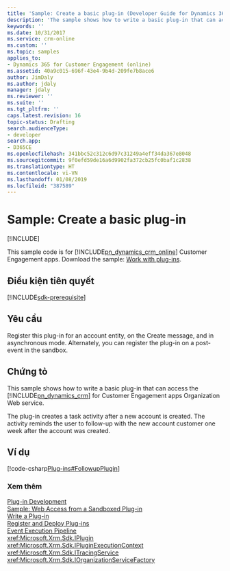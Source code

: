```yaml
---
title: 'Sample: Create a basic plug-in (Developer Guide for Dynamics 365 for Customer Engagement) | MicrosoftDocs'
description: 'The sample shows how to write a basic plug-in that can access the Dynamics 365 for Customer Engagement organization Web service. '
keywords: ''
ms.date: 10/31/2017
ms.service: crm-online
ms.custom: ''
ms.topic: samples
applies_to:
- Dynamics 365 for Customer Engagement (online)
ms.assetid: 40a9c015-696f-43e4-9b4d-209fe7b8ace6
author: JimDaly
ms.author: jdaly
manager: jdaly
ms.reviewer: ''
ms.suite: ''
ms.tgt_pltfrm: ''
caps.latest.revision: 16
topic-status: Drafting
search.audienceType:
- developer
search.app:
- D365CE
ms.openlocfilehash: 341bbc52c312c6d97c31249a4eff34da367e8048
ms.sourcegitcommit: 9f0efd59de16a6d9902fa372cb25fc0baf1c2838
ms.translationtype: HT
ms.contentlocale: vi-VN
ms.lasthandoff: 01/08/2019
ms.locfileid: "387589"
---
```

# <a name="sample-create-a-basic-plug-in"></a>Sample: Create a basic plug-in

[!INCLUDE[](../includes/cc_applies_to_update_9_0_0.md)]

This sample code is for [!INCLUDE[pn_dynamics_crm_online](../includes/pn-dynamics-crm-online.md)] Customer Engagement apps. Download the sample: [Work with plug-ins](https://code.msdn.microsoft.com/Sample-Create-a-basic-plug-64d86ade).

## <a name="prerequisites"></a>Điều kiện tiên quyết
[!INCLUDE[sdk-prerequisite](../includes/sdk-prerequisite.md)]
  
## <a name="requirements"></a>Yêu cầu  
 Register this plug-in for an account entity, on the Create message, and in asynchronous mode. Alternately, you can register the plug-in on a post-event in the sandbox.  
  
## <a name="demonstrates"></a>Chứng tỏ  
 This sample shows how to write a basic plug-in that can access the [!INCLUDE[pn_dynamics_crm](../includes/pn-dynamics-crm.md)] for Customer Engagement apps Organization Web service.  
  
 The plug-in creates a task activity after a new account is created. The activity reminds the user to follow-up with the new account customer one week after the account was created.  
  
## <a name="example"></a>Ví dụ  
 [!code-csharp[Plug-ins#FollowupPlugin](../snippets/csharp/CRMV8/plug-ins/cs/followupplugin.cs#followupplugin)]  
  
### <a name="see-also"></a>Xem thêm  
 [Plug-in Development](plugin-development.md)   
 [Sample: Web Access from a Sandboxed Plug-in](sample-web-access-sandboxed-plugin.md)   
 [Write a Plug-in](write-plugin.md)   
 [Register and Deploy Plug-ins](register-deploy-plugins.md)   
 [Event Execution Pipeline](event-execution-pipeline.md)   
 <xref:Microsoft.Xrm.Sdk.IPlugin>   
 <xref:Microsoft.Xrm.Sdk.IPluginExecutionContext>   
 <xref:Microsoft.Xrm.Sdk.ITracingService>   
 <xref:Microsoft.Xrm.Sdk.IOrganizationServiceFactory>

